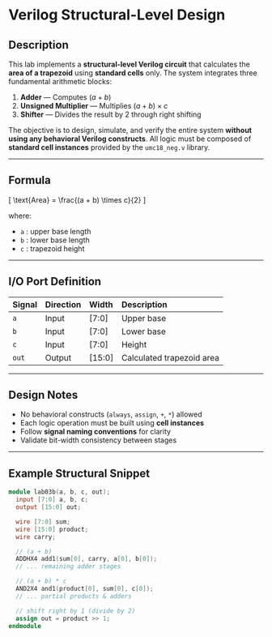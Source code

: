 # Verilog Structural-Level Design

## Description

This lab implements a **structural-level Verilog circuit** that calculates the **area of a trapezoid** using **standard cells** only.
The system integrates three fundamental arithmetic blocks:

1. **Adder** — Computes $(a + b)$
2. **Unsigned Multiplier** — Multiplies $(a + b) \times c$
3. **Shifter** — Divides the result by 2 through right shifting

The objective is to design, simulate, and verify the entire system **without using any behavioral Verilog constructs**.
All logic must be composed of **standard cell instances** provided by the `umc18_neg.v` library.

---

## Formula

[
\text{Area} = \frac{(a + b) \times c}{2}
]

where:

* `a` : upper base length
* `b` : lower base length
* `c` : trapezoid height

---

## I/O Port Definition

| Signal | Direction | Width  | Description               |
| :----- | :-------- | :----- | :------------------------ |
| `a`    | Input     | [7:0]  | Upper base                |
| `b`    | Input     | [7:0]  | Lower base                |
| `c`    | Input     | [7:0]  | Height                    |
| `out`  | Output    | [15:0] | Calculated trapezoid area |

---

## Design Notes

* No behavioral constructs (`always`, `assign`, `+`, `*`) allowed
* Each logic operation must be built using **cell instances**
* Follow **signal naming conventions** for clarity
* Validate bit-width consistency between stages

---

## Example Structural Snippet

```verilog
module lab03b(a, b, c, out);
  input [7:0] a, b, c;
  output [15:0] out;

  wire [7:0] sum;
  wire [15:0] product;
  wire carry;

  // (a + b)
  ADDHX4 add1(sum[0], carry, a[0], b[0]);
  // ... remaining adder stages

  // (a + b) * c
  AND2X4 and1(product[0], sum[0], c[0]);
  // ... partial products & adders

  // shift right by 1 (divide by 2)
  assign out = product >> 1;
endmodule
```


